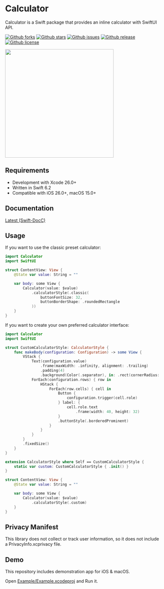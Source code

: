 # Calculator

Calculator is a Swift package that provides an inline calculator with SwiftUI API.

[![Github forks](https://img.shields.io/github/forks/cybozu/Calculator)](https://github.com/cybozu/Calculator/network/members)
[![Github stars](https://img.shields.io/github/stars/cybozu/Calculator)](https://github.com/cybozu/Calculator/stargazers)
[![Github issues](https://img.shields.io/github/issues/cybozu/Calculator)](https://github.com/cybozu/Calculator/issues)
[![Github release](https://img.shields.io/github/v/release/cybozu/Calculator)](https://github.com/cybozu/Calculator/releases)
[![Github license](https://img.shields.io/github/license/cybozu/Calculator)](https://github.com/cybozu/Calculator/blob/main/LICENSE)

<img width="352" height="352" src="https://github.com/user-attachments/assets/2fd08868-84b2-4ff0-82a3-ef46be32986e" />

## Requirements

- Development with Xcode 26.0+
- Written in Swift 6.2
- Compatible with iOS 26.0+, macOS 15.0+

## Documentation

[Latest (Swift-DocC)](https://cybozu.github.io/Calculator/documentation/calculator/)

## Usage

If you want to use the classic preset calculator:

```swift
import Calculator
import SwiftUI

struct ContentView: View {
    @State var value: String = ""

    var body: some View {
        Calculator(value: $value)
            .calculatorStyle(.classic(
                buttonFontSize: 32,
                buttonBorderShape: .roundedRectangle
            ))
    }
}
```

If you want to create your own preferred calculator interface:

```swift
import Calculator
import SwiftUI

struct CustomCalculatorStyle: CalculatorStyle {
    func makeBody(configuration: Configuration) -> some View {
        VStack {
            Text(configuration.value)
                .frame(maxWidth: .infinity, alignment: .trailing)
                .padding(4)
                .background(Color(.separator), in: .rect(cornerRadius: 8))
            ForEach(configuration.rows) { row in
                HStack {
                    ForEach(row.cells) { cell in
                        Button {
                            configuration.trigger(cell.role)
                        } label: {
                            cell.role.text
                                .frame(width: 40, height: 32)
                        }
                        .buttonStyle(.borderedProminent)
                    }
                }
            }
        }
        .fixedSize()
    }
}

extension CalculatorStyle where Self == CustomCalculatorStyle {
    static var custom: CustomCalculatorStyle { .init() }
}

struct ContentView: View {
    @State var value: String = ""

    var body: some View {
        Calculator(value: $value)
            .calculatorStyle(.custom)
    }
}
```

## Privacy Manifest

This library does not collect or track user information, so it does not include a PrivacyInfo.xcprivacy file.

## Demo

This repository includes demonstration app for iOS & macOS.

Open [Example/Example.xcodeproj](/Example/Example.xcodeproj) and Run it.
